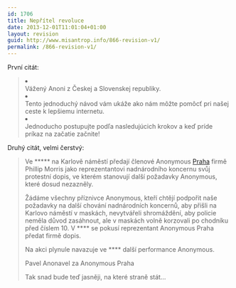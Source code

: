 ```yaml
---
id: 1706
title: Nepřítel revoluce
date: 2013-12-01T11:01:04+01:00
layout: revision
guid: http://www.misantrop.info/866-revision-v1/
permalink: /866-revision-v1/
---
```

První citát:

> <li class="li1">
>   <div class="de1">
>     Vážený Anoni z Českej a Slovenskej republiky.
>   </div>
> </li>
> 
> <li class="li2">
>   <div class="de2">
>     Tento jednoduchý návod vám ukáže ako nám môžte pomôcť pri našej ceste k lepšiemu internetu.
>   </div>
> </li>
> 
> <li class="li1">
>   <div class="de1">
>     Jednoducho postupujte podľa nasledujúcich krokov a keď príde príkaz na začatie začnite!
>   </div>
> </li>

Druhý citát, velmi čerstvý:

> Ve \***** na Karlově náměstí předají členové Anonymous [Praha](http://www.stehovani-praha.com/) firmě Phillip Morris jako reprezentantovi nadnárodního koncernu svůj protestní dopis, ve kterém stanovují další požadavky Anonymous, které dosud nezazněly.
> 
> Žádáme všechny příznivce Anonymous, kteří chtějí podpořit naše požadavky na další chování nadnárodních koncernů, aby přišli na Karlovo náměstí v maskách, nevytvářeli shromáždění, aby policie neměla důvod zasáhnout, ale v maskách volně korzovali po chodníku před číslem 10. V \**** se pokusí reprezentant Anonymous Praha předat firmě dopis. </p> 
> 
> Na akci plynule navazuje ve \**** další performance Anonymous.</p> 
> 
> Pavel Anonavel za Anonymous Praha</p> 
Tak snad bude teď jasněji, na které straně stát&#8230;